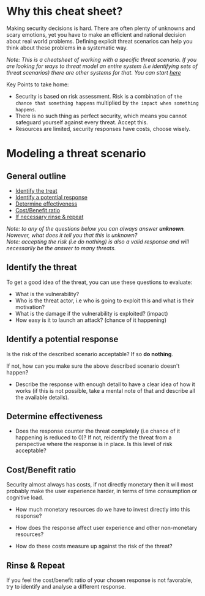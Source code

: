# Why this cheat sheet?

Making security decisions is hard. There are often plenty of unknowns and scary emotions, yet you have to make an efficient and rational decision about real world problems.
Defining explicit threat scenarios can help you think about these problems in a systematic way.

_Note: This is a cheatsheet of working with a specific threat scenario. If you are looking for ways to threat model an entire system (i.e identifying sets of threat scenarios) there are other systems for that. You can start [here](https://owasp.org/www-community/Application_Threat_Modeling)_

Key Points to take home:

* Security is based on risk assessment. Risk is a combination of `the chance that something happens` multiplied by `the impact when something happens`.
* There is no such thing as perfect security, which means you cannot safeguard yourself against every threat. Accept this.
* Resources are limited, security responses have costs, choose wisely.

# Modeling a threat scenario

## General outline

* [Identify the treat](#Identify-the-threat)
* [Identify a potential response](#Identify-a-potential-response)
* [Determine effectiveness](#Determine-effectiveness)
* [Cost/Benefit ratio](#costbenefit-ratio)
* [If necessary rinse & repeat](#rinse--repeat)

_Note: to any of the questions below you can always answer __unknown__. However, what does it tell you that this is unknown?_  
_Note: accepting the risk (i.e do nothing) is also a valid response and will necessarily be the answer to many threats._

## Identify the threat

To get a good idea of the threat, you can use these questions to evaluate:

* What is the vulnerability?
* Who is the threat actor, i.e who is going to exploit this and what is their motivation?
* What is the damage if the vulnerability is exploited? (impact)
* How easy is it to launch an attack? (chance of it happening)

## Identify a potential response

Is the risk of the described scenario acceptable? If so __do nothing__.

If not, how can you make sure the above described scenario doesn't happen?

* Describe the response with enough detail to have a clear idea of how it works (if this is not possible, take a mental note of that and describe all the available details).

## Determine effectiveness

* Does the response counter the threat completely (i.e chance of it happening is reduced to 0)? If not, reidentify the threat from a perspective where the response is in place. Is this level of risk acceptable?

## Cost/Benefit ratio

Security almost always has costs, if not directly monetary then it will most probably make the user experience harder, in terms of time consumption or cognitive load.

* How much monetary resources do we have to invest directly into this response?
* How does the response affect user experience and other non-monetary resources?

* How do these costs measure up against the risk of the threat?

## Rinse & Repeat

If you feel the cost/benefit ratio of your chosen response is not favorable, try to identify and analyse a different response.

